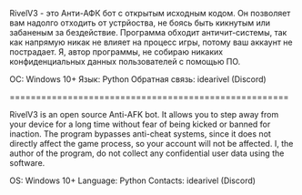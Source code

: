 RivelV3 - это Анти-АФК бот с открытым исходным кодом. Он позволяет вам надолго отходить от устрйоства, не боясь быть кикнутым или забаненым за бездействие.
Программа обходит античит-системы, так как напрямую никак не влияет на процесс игры, потому ваш аккаунт не пострадает.
Я, автор программы, не собираю никаких конфиденциальных данных пользователей с помощью ПО.

ОС: Windows 10+
Язык: Python
Обратная связь: idearivel (Discord)



=====================================================



RivelV3 is an open source Anti-AFK bot. It allows you to step away from your device for a long time without fear of being kicked or banned for inaction.
The program bypasses anti-cheat systems, since it does not directly affect the game process, so your account will not be affected.
I, the author of the program, do not collect any confidential user data using the software.

OS: Windows 10+
Language: Python
Contacts: idearivel (Discord)
